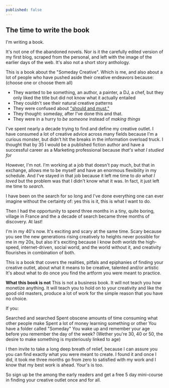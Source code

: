 ```yaml
---
published: false
---
```


## The time to write the book

I'm writing a book. 

It's not one of the abandoned novels.
Nor is it the carefully edited version of my first blog, scraped from the personal, and left with the image of the earlier days of the web.
It's also not a short story anthology.

This is a book about the "Someday Creative". Which is me, and also about a lot of people who have pushed aside their creative endeavors because:
(choose one or choose them all)

* They wanted to be something, an author, a painter, a DJ, a chef, but they only liked the title but did not know what it actually entailed
* They couldn't see their natural creative patterns
* They were confused about ["should and must."](https://medium.com/@elleluna/the-crossroads-of-should-and-must-90c75eb7c5b0) 
* They thought: someday, after I've done this and that.
* They were in a hurry to *be someone* instead of *making things*

I've spent nearly a decade trying to find and define my creative outlet. I have consumed a lot of creative advice across many fields because I'm a curious monster, but didn't hit the breaks in the information overload truck. I thought that by 35 I would be a published fiction author and have a successful career as a Marketing professional because *that's what I studied for* 

However, I'm not. I'm working at a job that doesn't pay much, but that in exchange, allows me to be myself and have an enormous flexibility in my schedule. And I've stayed in that job because it left me time to *do what I loved* but the problem was that I didn't know what it was. In fact, it just left me time to *search*.

I have been on the search for so long and I've done everything one can ever imagine without the certainty of: yes this is it, this is what I want to do.

Then I had the opportunity to spend three months in a tiny, quite boring, village in France and the a decade of search became three months of discovery. At last!

I'm in my 40's now. It's exciting and scary at the same time. Scary because you see the new generations rising creatively to heights never possible for me in my 20s, but also it's exciting because I know *both worlds* the high-speed, internet-driven, social world, and the world without it, and creativity flourishes in combination of both. 

This is a book that covers the realities, pitfals and epiphanies of finding your creative outlet, about what it means to be creative, talented and/or artistic 
It's about what to do once you find the artform you were meant to practice.

**What this book is not**
This is not a business book. It will not teach you how monetize anything. It will teach you to hold on to your creativity and like the good old masters, produce a lot of work for the simple reason that you have no choice.

If you:

Searched and searched
Spent obscene amounts of time consuming what other people make
Spent a lot of money learning something or other
You have a folder called "Someday"
You wake up and remember your age before you remember the day of the week?
(Wether you're 30, 40 or 50, the desire to make something is mysteriously linked to age)

I then invite to take a long deep breath of relief, because I can assure you you can find exactly what you were meant to create. I found it and once I did, it took me three months go from zero to satisfied with my work and I know that my best work is ahead.
Your's is too.

So sign up be the among the early readers and get a free 5 day mini-course in finding your creative outlet once and for all.

